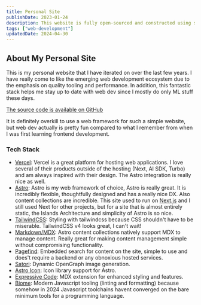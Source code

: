 ```yaml
---
title: Personal Site
publishDate: 2023-01-24
description: This website is fully open-sourced and constructed using some of the latest and greatest web technology.
tags: ["web-development"]
updatedDate: 2024-04-30
---
```

## About My Personal Site

This is my personal website that I have iterated on over the last few years. I have really come to like the emerging web development ecosystem due to the emphasis on quality tooling and performance. In addition, this fantastic stack helps me stay up to date with web dev since I mostly do only ML stuff these days.

[The source code is available on GitHub](https://github.com/walln/site)

It is definitely overkill to use a web framework for such a simple website, but web dev actually is pretty fun compared to what I remember from when I was first learning frontend development.


### Tech Stack

- [Vercel](https://vercel.com): Vercel is a great platform for hosting web applications. I love several of their products outside of the hosting (Next, AI SDK, Turbo) and am always inspired with their design. The Astro integration is really nice as well.
- [Astro](https://astro.build): Astro is my web framework of choice, Astro is really great. It is incredibly flexible, thoughtfully designed and has a really nice DX. Also content collections are incredible. This site used to run on [Next.js](https://nextjs.org) and I still used Next for other projects, but for a site that is almost entirely static, the Islands Architecture and simplicity of Astro is so nice.
- [TailwindCSS](https://tailwindcss.com): Styling with tailwindcss because CSS shouldn't have to be miserable. TailwindCSS v4 looks great, I can't wait!
- [Markdown/MDX](https://mdxjs.org): Astro content collections natively support MDX to manage content. Really great for making content management simple without compromising functionality.
- [Pagefind](https://pagefind.app/): Embedded search for content on the site, simple to use and does't require a backend or any obnoxious hosted services.
- [Satori](https://github.com/vercel/satori): Dynamic OpenGraph image generation.
- [Astro Icon](https://github.com/natemoo-re/astro-icon): Icon library support for Astro.
- [Expressive Code](https://expressive-code.com/): MDX extension for enhanced styling and features.
- [Biome](https://biomejs.dev): Modern Javascript tooling (linting and formatting) because somehow in 2024 Javascript toolchains havent converged on the bare minimum tools for a programming language.
